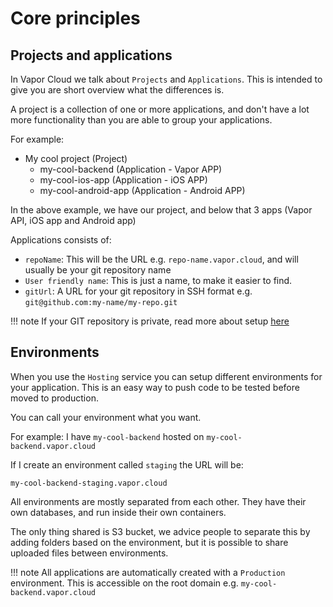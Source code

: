 # Core principles

## Projects and applications

In Vapor Cloud we talk about `Projects` and `Applications`. This is intended to give you are short overview
what the differences is.

A project is a collection of one or more applications, and don't have a lot more functionality than you are able to group your applications.

For example:

- My cool project (Project)
    - my-cool-backend (Application - Vapor APP)
    - my-cool-ios-app (Application - iOS APP)
    - my-cool-android-app (Application - Android APP)

In the above example, we have our project, and below that 3 apps (Vapor API, iOS app and Android app)

Applications consists of:

- `repoName`: This will be the URL e.g. `repo-name.vapor.cloud`, and will usually be your git repository name
- `User friendly name`: This is just a name, to make it easier to find.
- `gitUrl`: A URL for your git repository in SSH format e.g. `git@github.com:my-name/my-repo.git`

!!! note
    If your GIT repository is private, read more about setup [here](../advanced/general/using-private-git.md)

## Environments

When you use the `Hosting` service you can setup different environments for your application. This is an easy way to push code to be tested before moved to production.

You can call your environment what you want.

For example:
I have `my-cool-backend` hosted on `my-cool-backend.vapor.cloud`

If I create an environment called `staging` the URL will be:

`my-cool-backend-staging.vapor.cloud`

All environments are mostly separated from each other. They have their own databases, and run inside their own containers.

The only thing shared is S3 bucket, we advice people to separate this by adding folders based on the environment, but it is possible to share uploaded files between environments.

!!! note
    All applications are automatically created with a `Production` environment. This is accessible on the root domain e.g. `my-cool-backend.vapor.cloud`

